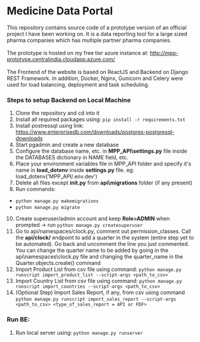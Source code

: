# Medicine Data Portal
This repository contains source code of a prototype version of an official project I have been working on. It is a data reporting tool for a large sized pharma companies which has multiple partner pharma companies. 
<br><br>
The prototype is hosted on my free tier azure instance at: http://mpp-prototype.centralindia.cloudapp.azure.com/
<br><br>
The Frontend of the website is based on ReactJS and Backend on Django REST Framework. In addition, Docker, Nginx, Gunicorn and Celery were used for load balancing, deployment and task scheduling.

### Steps to setup Backend on Local Machine
1. Clone the repository and cd into it
2. Install all required packages using: `pip install -r requirements.txt`
3. Install postressql using link: https://www.enterprisedb.com/downloads/postgres-postgresql-downloads
4. Start pgadmin and create a new database
6. Configure the database name, etc. in **MPP_API\settings.py** file inside the DATABASES dictionary in NAME field, etc.
7. Place your environment variables file in MPP_API folder and specify it's name in **load_dotenv** inside **settings.py** file. eg: load_dotenv('MPP_API/.env.dev')
8. Delete all files except **__init__.py** from **api\migrations** folder (if any present) 
9. Run commands: 
- `python manage.py makemigrations`
- `python manage.py migrate`
10. Create superuser/admin account and keep **Role=ADMIN** when prompted -> run `python manage.py createsuperuser`
11. Go to api/namespaces/clock.py, comment out permission_classes. Call the **api/clock/** endpoint to add a quarter in the system (entire step yet to be automated). Go back and uncomment the line you just commented. You can change the quarter name to be added by going in the api\namespaces\clock.py file and changing the quarter_name in the Quarter.objects.create() command
12. Import Product List from csv file using command: `python manage.py runscript import_product_list --script-args <path_to_csv>`
13. Import Country List from csv file using command: `python manage.py runscript import_countries --script-args <path_to_csv>`
14. (Optional Step) Import Sales Report, if any, from csv using command `python manage.py runscript import_sales_report --script-args <path_to_csv> <type_of_sales_report = API or FDF>`

### Run BE:
1. Run local server using: `python manage.py runserver`
